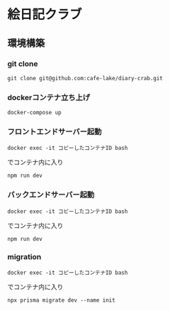 # 絵日記クラブ
## 環境構築
### git clone
```
git clone git@github.com:cafe-lake/diary-crab.git
```
### dockerコンテナ立ち上げ
```
docker-compose up
```
### フロントエンドサーバー起動
```
docker exec -it コピーしたコンテナID bash
```
でコンテナ内に入り
```
npm run dev
```

### バックエンドサーバー起動
```
docker exec -it コピーしたコンテナID bash
```
でコンテナ内に入り
```
npm run dev
```
### migration
```
docker exec -it コピーしたコンテナID bash
```
でコンテナ内に入り
```
npx prisma migrate dev --name init
```